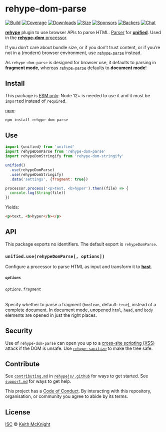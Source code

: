 # rehype-dom-parse

[![Build][build-badge]][build]
[![Coverage][coverage-badge]][coverage]
[![Downloads][downloads-badge]][downloads]
[![Size][size-badge]][size]
[![Sponsors][sponsors-badge]][collective]
[![Backers][backers-badge]][collective]
[![Chat][chat-badge]][chat]

[**rehype**][rehype] plugin to use browser APIs to parse HTML.
[Parser][] for [**unified**][unified].
Used in the [**rehype-dom** processor][processor].

If you don’t care about bundle size, or if you don’t trust content, or if you’re
not in a (modern) browser environment, use [`rehype-parse`][rehype-parse]
instead.

As `rehype-dom-parse` is designed for browser use, it defaults to parsing in
**fragment mode**, whereas [`rehype-parse`][rehype-parse] defaults to **document
mode**!

## Install

This package is [ESM only](https://gist.github.com/sindresorhus/a39789f98801d908bbc7ff3ecc99d99c):
Node 12+ is needed to use it and it must be `import`ed instead of `require`d.

[npm][]:

```sh
npm install rehype-dom-parse
```

## Use

```js
import {unified} from 'unified'
import rehypeDomParse from 'rehype-dom-parse'
import rehypeDomStringify from 'rehype-dom-stringify'

unified()
  .use(rehypeDomParse)
  .use(rehypeDomStringify)
  .data('settings', {fragment: true})

processor.process('<p>text, <b>hyper').then((file) => {
  console.log(String(file))
})
```

Yields:

```html
<p>text, <b>hyper</b></p>
```

## API

This package exports no identifiers.
The default export is `rehypeDomParse`.

### `unified.use(rehypeDomParse[, options])`

Configure a processor to parse HTML as input and transform it to
[**hast**][hast].

##### `options`

###### `options.fragment`

Specify whether to parse a fragment (`boolean`, default: `true`), instead of a
complete document.
In document mode, unopened `html`, `head`, and `body` elements are opened in
just the right places.

## Security

Use of `rehype-dom-parse` can open you up to a [cross-site scripting (XSS)][xss]
attack if the DOM is unsafe.
Use [`rehype-sanitize`][sanitize] to make the tree safe.

## Contribute

See [`contributing.md`][contributing] in [`rehypejs/.github`][health] for ways
to get started.
See [`support.md`][support] for ways to get help.

This project has a [Code of Conduct][coc].
By interacting with this repository, organisation, or community you agree to
abide by its terms.

## License

[ISC][license] © [Keith McKnight][author]

<!-- Definitions -->

[build-badge]: https://github.com/rehypejs/rehype-dom/workflows/main/badge.svg

[build]: https://github.com/rehypejs/rehype-dom/actions

[coverage-badge]: https://img.shields.io/codecov/c/github/rehypejs/rehype-dom.svg

[coverage]: https://codecov.io/github/rehypejs/rehype-dom

[downloads-badge]: https://img.shields.io/npm/dm/rehype-dom-parse.svg

[downloads]: https://www.npmjs.com/package/rehype-dom-parse

[size-badge]: https://img.shields.io/bundlephobia/minzip/rehype-dom-parse.svg

[size]: https://bundlephobia.com/result?p=rehype-dom-parse

[sponsors-badge]: https://opencollective.com/unified/sponsors/badge.svg

[backers-badge]: https://opencollective.com/unified/backers/badge.svg

[collective]: https://opencollective.com/unified

[chat-badge]: https://img.shields.io/badge/chat-discussions-success.svg

[chat]: https://github.com/rehypejs/rehype/discussions

[npm]: https://docs.npmjs.com/cli/install

[author]: https://keith.mcknig.ht

[license]: https://github.com/rehypejs/rehype-dom/blob/main/license

[health]: https://github.com/rehypejs/.github

[contributing]: https://github.com/rehypejs/.github/blob/HEAD/contributing.md

[support]: https://github.com/rehypejs/.github/blob/HEAD/support.md

[coc]: https://github.com/rehypejs/.github/blob/HEAD/code-of-conduct.md

[unified]: https://github.com/unifiedjs/unified

[processor]: https://github.com/rehypejs/rehype/blob/HEAD/packages/rehype

[parser]: https://github.com/unifiedjs/unified#processorparser

[hast]: https://github.com/syntax-tree/hast

[rehype]: https://github.com/rehypejs/rehype

[rehype-parse]: https://github.com/rehypejs/rehype/tree/HEAD/packages/rehype-parse

[xss]: https://en.wikipedia.org/wiki/Cross-site_scripting

[sanitize]: https://github.com/rehypejs/rehype-sanitize
